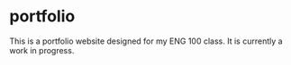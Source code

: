 portfolio
=========
This is a portfolio website designed for my ENG 100 class. It is currently a work in progress.
